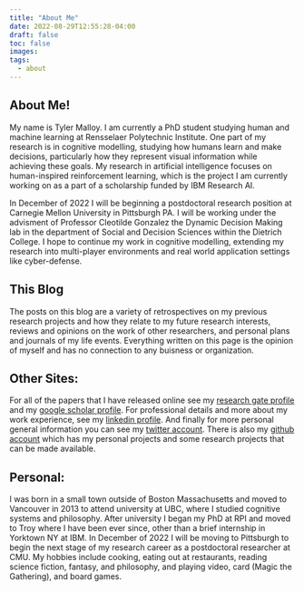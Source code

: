 ```yaml
---
title: "About Me"
date: 2022-08-29T12:55:28-04:00
draft: false
toc: false
images:
tags:
  - about
---
```

## About Me! 

My name is Tyler Malloy. I am currently a PhD student studying human and machine learning at Rensselaer Polytechnic Institute. One part of my research is in cognitive modelling, studying how humans learn and make decisions, particularly how they represent visual information while achieving these goals. My research in artificial intelligence focuses on human-inspired reinforcement learning, which is the project I am currently working on as a part of a scholarship funded by IBM Research AI.

In December of 2022 I will be beginning a postdoctoral research position at Carnegie Mellon University in Pittsburgh PA. I will be working under the advisment of Professor Cleotilde Gonzalez the Dynamic Decision Making lab in the department of Social and Decision Sciences within the Dietrich College. I hope to continue my work in cognitive modelling, extending my research into multi-player environments and real world application settings like cyber-defense. 

## This Blog 

The posts on this blog are a variety of retrospectives on my previous research projects and how they relate to my future research interests, reviews and opinions on the work of other researchers, and personal plans and journals of my life events. Everything written on this page is the opinion of myself and has no connection to any buisness or organization. 

## Other Sites: 

For all of the papers that I have released online see my [research gate profile](https://www.researchgate.net/profile/Tyler-Malloy) and my [google scholar profile](https://scholar.google.com/citations?user=gNvshb4AAAAJ&hl=en&oi=ao). For professional details and more about my work experience, see my [linkedin profile](https://www.linkedin.com/in/tyler-james-malloy/). And finally for more personal general information you can see my [twitter account](https://twitter.com/TylerJMalloy). There is also my [github account](https://github.com/TylerJamesMalloy) which has my personal projects and some research projects that can be made available. 


## Personal: 

I was born in a small town outside of Boston Massachusetts and moved to Vancouver in 2013 to attend university at UBC, where I studied cognitive systems and philosophy. After university I began my PhD at RPI and moved to Troy where I have been ever since, other than a brief internship in Yorktown NY at IBM. In December of 2022 I will be moving to Pittsburgh to begin the next stage of my research career as a postdoctoral researcher at CMU. My hobbies include cooking, eating out at restaurants, reading science fiction, fantasy, and philosophy, and playing video, card (Magic the Gathering), and board games. 